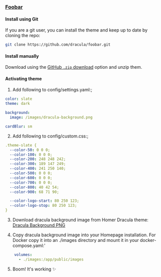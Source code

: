 ### [Foobar](https://foobar.com)

#### Install using Git

If you are a git user, you can install the theme and keep up to date by cloning the repo:

```bash
git clone https://github.com/dracula/foobar.git
```

#### Install manually

Download using the [GitHub `.zip` download](https://github.com/dracula/foobar/archive/master.zip) option and unzip them.

#### Activating theme

1. Add following to config/settings.yaml:;
```yaml
color: slate
theme: dark

background:
  image: /images/dracula-background.png

cardBlur: sm
```

2. Add following to config/custom.css:;
```yaml
.theme-slate {
  --color-50: 0 0 0;
  --color-100: 0 0 0;
  --color-200: 248 248 242;
  --color-300: 189 147 249;
  --color-400: 241 250 140;
  --color-500: 0 0 0;
  --color-600: 0 0 0;
  --color-700: 0 0 0;
  --color-800: 40 42 54;
  --color-900: 68 71 90;

  --color-logo-start: 80 250 123;
  --color-logo-stop: 80 250 123;
}
```

3. Download dracula background image from Homer Dracula theme:
[Dracula Background PNG](https://github.com/dracula/homer/blob/437b67925299b57013e5d169167096ef2d99f604/dracula-background.png)

4. Copy dracula background image into your Homepage installation.  For Docker copy it into an ./images directory and mount it in your docker-compose.yaml:'
````yaml
    volumes:
      - ./images:/app/public/images
````
5. Boom! It's working ✨
